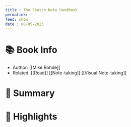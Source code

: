 ```yaml
---
title : The Sketch Note Handbook
permalink: 
feed: show
date : 08-05-2023
---
```


# 📚 Book Info
- Author: [[Mike Rohde]]
- Related: [[Read]] [[Note-taking]] [[Visual Note-taking]]

# 💬 Summary

# 📒 Highlights

